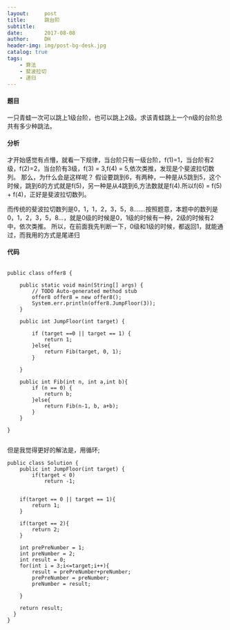 ```yaml
---
layout:     post
title:      跳台阶
subtitle:   
date:       2017-08-08
author:     DH
header-img: img/post-bg-desk.jpg 
catalog: true
tags:
    - 算法
    - 斐波拉切
    - 递归
---
```



#### 题目

一只青蛙一次可以跳上1级台阶，也可以跳上2级。求该青蛙跳上一个n级的台阶总共有多少种跳法。

#### 分析

才开始感觉有点懵，就看一下规律，当台阶只有一级台阶，f(1)=1，当台阶有2级，f(2)=2，当台阶有3级，f(3) = 3,f(4) = 5,依次类推，发现是个斐波拉切数列。
那么，为什么会是这样呢？ 
假设要跳到6，有两种，一种是从5跳到5，这个时候，跳到6的方式就是f(5)，另一种是从4跳到6,方法数就是f(4).所以f(6) = f(5) + f(4)，正好是斐波拉切数列。

而传统的斐波拉切数列是0，1，1，2，3，5，8…….按照题意，本题中的数列是0，1，2，3，5，8…，就是0级的时候是0，1级的时候有一种，2级的时候有2中，依次类推。
所以，在前面我先判断一下，0级和1级的时候，都返回1，就能通过，而我用的方式是尾递归

#### 代码

```

public class offer8 {

	public static void main(String[] args) {
		// TODO Auto-generated method stub
		offer8 offer8 = new offer8();
		System.err.println(offer8.JumpFloor(3));
	}
	
	public int JumpFloor(int target) {
		
		if (target ==0 || target == 1) {
			return 1;
		}else{
			return Fib(target, 0, 1);
		}
		
    }
	
	public int Fib(int n, int a,int b){
		if (n == 0) {
			return b;
		}else{
			return Fib(n-1, b, a+b);
		}
	}
	
}
		

```

但是我觉得更好的解法是，用循环;

```
public class Solution {
    public int JumpFloor(int target) {
		if(target < 0)
            return -1;
    
    
    if(target == 0 || target == 1){
        return 1;
    }
    
    if(target == 2){
        return 2;
    }
    
    int prePreNumber = 1;
    int preNumber = 2;
    int result = 0;
    for(int i = 3;i<=target;i++){
        result = prePreNumber+preNumber;
        prePreNumber = preNumber;
        preNumber = result;
        
    }
    
    return result;
  }
}		

```
